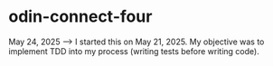 # odin-connect-four

May 24, 2025 --> I started this on May 21, 2025. My objective was to implement TDD into my process (writing tests before writing code).